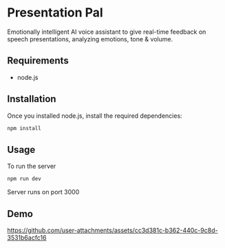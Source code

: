# Presentation Pal

Emotionally intelligent AI voice assistant to give real-time feedback on speech presentations, analyzing emotions, tone & volume.

## Requirements

- node.js

## Installation

Once you installed node.js, install the required dependencies:

```bash
npm install
```

## Usage

To run the server

```bash
npm run dev
```

Server runs on port 3000

## Demo

https://github.com/user-attachments/assets/cc3d381c-b362-440c-9c8d-3531b6acfc16
